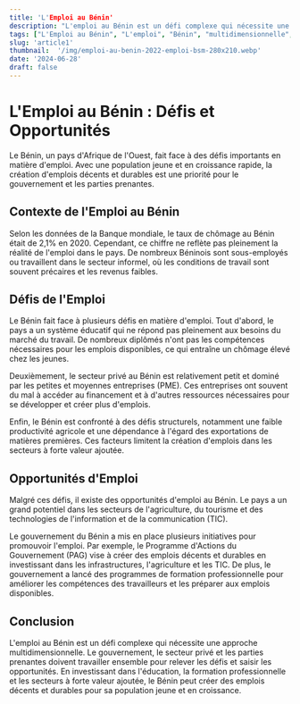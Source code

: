 ```yaml
---
title: 'L'Emploi au Bénin'
description: "L'emploi au Bénin est un défi complexe qui nécessite une approche multidimensionnelle"
tags: ["L'Emploi au Bénin", "L'emploi", "Bénin", "multidimensionnelle", "Opportunités"]
slug: 'article1'
thumbnail:  '/img/emploi-au-benin-2022-emploi-bsm-280x210.webp'
date: '2024-06-28'
draft: false
---
```


# L'Emploi au Bénin : Défis et Opportunités

Le Bénin, un pays d'Afrique de l'Ouest, fait face à des défis importants en matière d'emploi. Avec une population jeune et en croissance rapide, la création d'emplois décents et durables est une priorité pour le gouvernement et les parties prenantes.

## Contexte de l'Emploi au Bénin

Selon les données de la Banque mondiale, le taux de chômage au Bénin était de 2,1% en 2020. Cependant, ce chiffre ne reflète pas pleinement la réalité de l'emploi dans le pays. De nombreux Béninois sont sous-employés ou travaillent dans le secteur informel, où les conditions de travail sont souvent précaires et les revenus faibles.

## Défis de l'Emploi

Le Bénin fait face à plusieurs défis en matière d'emploi. Tout d'abord, le pays a un système éducatif qui ne répond pas pleinement aux besoins du marché du travail. De nombreux diplômés n'ont pas les compétences nécessaires pour les emplois disponibles, ce qui entraîne un chômage élevé chez les jeunes.

Deuxièmement, le secteur privé au Bénin est relativement petit et dominé par les petites et moyennes entreprises (PME). Ces entreprises ont souvent du mal à accéder au financement et à d'autres ressources nécessaires pour se développer et créer plus d'emplois.

Enfin, le Bénin est confronté à des défis structurels, notamment une faible productivité agricole et une dépendance à l'égard des exportations de matières premières. Ces facteurs limitent la création d'emplois dans les secteurs à forte valeur ajoutée.

## Opportunités d'Emploi

Malgré ces défis, il existe des opportunités d'emploi au Bénin. Le pays a un grand potentiel dans les secteurs de l'agriculture, du tourisme et des technologies de l'information et de la communication (TIC).

Le gouvernement du Bénin a mis en place plusieurs initiatives pour promouvoir l'emploi. Par exemple, le Programme d'Actions du Gouvernement (PAG) vise à créer des emplois décents et durables en investissant dans les infrastructures, l'agriculture et les TIC. De plus, le gouvernement a lancé des programmes de formation professionnelle pour améliorer les compétences des travailleurs et les préparer aux emplois disponibles.

## Conclusion

L'emploi au Bénin est un défi complexe qui nécessite une approche multidimensionnelle. Le gouvernement, le secteur privé et les parties prenantes doivent travailler ensemble pour relever les défis et saisir les opportunités. En investissant dans l'éducation, la formation professionnelle et les secteurs à forte valeur ajoutée, le Bénin peut créer des emplois décents et durables pour sa population jeune et en croissance.
